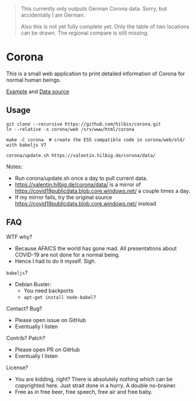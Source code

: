 > This currently only outputs German Corona data.  Sorry, but accidentally I am German.
>
> Also this is not yet fully complete yet.
> Only the table of two locations can be drawn.
> The regional compare is still missing.


# Corona

This is a small web application to print detailed information of Corona for normal human beings.

[Example](https://valentin.hilbig.de/corona/) and [Data source](https://github.com/swildermann/COVID-19)


## Usage

	git clone --recursive https://github.com/hilbix/corona.git
	ln --relative -s corona/web /srv/www/html/corona

	make -C corona	# create the ES5 compatible code in corona/web/old/ with babeljs V7

	corona/update.sh https://valentin.hilbig.de/corona/data/

Notes:

- Run corona/update.sh once a day to pull current data.
- https://valentin.hilbig.de/corona/data/ is a mirror of https://covid19publicdata.blob.core.windows.net/ a couple times a day.
- If my mirror fails, try the original source https://covid19publicdata.blob.core.windows.net/ instead


## FAQ

WTF why?

- Because AFAICS the world has gone mad.  All presentations about COVID-19 are not done for a normal being.
- Hence I had to do it myself.  Sigh.

`babeljs`?

- Debian Buster:
  - You need backports
  - `apt-get install node-babel7`

Contact? Bug?

- Please open issue on GitHub
- Eventually I listen

Contrib?  Patch?

- Please open PR on GitHub
- Eventually I listen

License?

- You are kidding, right?  There is absolutely nothing which can be copyrighted here.  Just strait done in a hurry.  A double no-brainer.
- Free as in free beer, free speech, free air and free baby.

